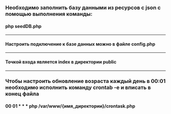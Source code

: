 ### Необходимо заполнить базу данными из ресурсов с json с помощью выполнения команды: 
#### php seedDB.php
** **
#### Настроить подключение к базе данных можно в файле config.php
** **
#### Точкой входа является index в директории public
** **
### Чтобы настроить обновление возраста каждый день в 00:01 необходимо исполнить команду crontab -e и вписать в конец файла
#### 00 01 * * * php /var/www/{имя_директории}/crontask.php
